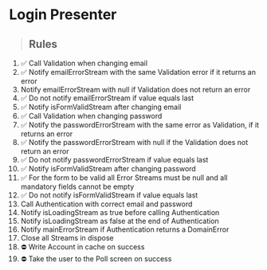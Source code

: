 # Login Presenter

> ## Rules
1. ✅ Call Validation when changing email
2. ✅ Notify emailErrorStream with the same Validation error if it returns an error
3. Notify emailErrorStream with null if Validation does not return an error
4. ✅ Do not notify emailErrorStream if value equals last
5. ✅ Notify isFormValidStream after changing email
6. ✅ Call Validation when changing password
7. ✅ Notify the passwordErrorStream with the same error as Validation, if it returns an error
8. ✅ Notify the passwordErrorStream with null if the Validation does not return an error
9. ✅ Do not notify passwordErrorStream if value equals last
10. ✅ Notify isFormValidStream after changing password
11. ✅ For the form to be valid all Error Streams must be null and all mandatory fields cannot be empty
12. ✅ Do not notify isFormValidStream if value equals last
13. Call Authentication with correct email and password
14. Notify isLoadingStream as true before calling Authentication
15. Notify isLoadingStream as false at the end of Authentication
16. Notify mainErrorStream if Authentication returns a DomainError
17. Close all Streams in dispose
18. ⛔️ Write Account in cache on success
19. ⛔️ Take the user to the Poll screen on success